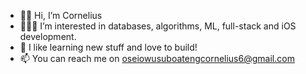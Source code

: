 - 👋🏽 Hi, I’m Cornelius
- 👨🏽‍💻 I’m interested in databases, algorithms, ML, full-stack and iOS development.
- 🌱 I like learning new stuff and love to build!
- 📫 You can reach me on oseiowusuboatengcornelius6@gmail.com

<!---
CorneliusOsei2/CorneliusOsei2 is a ✨ special ✨ repository because its `README.md` (this file) appears on your GitHub profile.
You can click the Preview link to take a look at your changes.
--->
